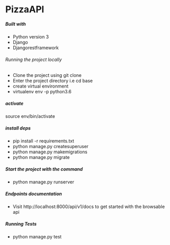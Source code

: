 # PizzaAPI
##### Built with
- Python version 3
- Django
- Djangorestframework
###### Running the project locally
- Clone the project using git clone
- Enter the project directory i.e
cd base
- create virtual environment
- virtualenv env -p python3.6
##### activate
source env/bin/activate
##### install deps
- pip install -r requirements.txt
- python manage.py createsuperuser
- python manage.py makemigrations
- python manage.py migrate
##### Start the project with the command
- python manage.py runserver
##### Endpoints documentation
- Visit http://localhost:8000/api/v1/docs to get started with the browsable api
##### Running Tests
- python manage.py test
